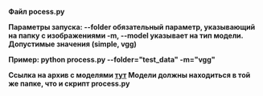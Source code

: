 <b>Файл pocess.py<b>

Параметры запуска:
    --folder обязательный параметр, указывающий на папку с изображениями
    -m, --model указывает на тип модели. Допустимые значения (simple, vgg)

Пример: python process.py --folder="test_data" -m="vgg"

Ссылка на архив с моделями <a href="https://drive.google.com/file/d/1JNneJoUdUGuTW-Q01Q6rX-4tsV3wtiIN/view?usp=sharing">тут</a>
<b>Модели должны находиться в той же папке, что и скрипт process.py</b>